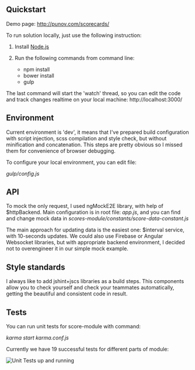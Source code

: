 ## Quickstart

Demo page: http://punov.com/scorecards/

To run solution locally, just use the following instruction: 

1. Install [Node.js](http://nodejs.org/)

2. Run the following commands from command line:
	- npm install
	- bower install
	- gulp

The last command will start the 'watch' thread, so you can edit the code and track changes realtime on your local machine: http://localhost:3000/

## Environment

Current environment is 'dev', it means that I've prepared build configuration with script injection, scss compilation and style check, but without minification and concatenation. This steps are pretty obvious so I missed them for convenience of browser debugging.

To configure your local environment, you can edit file:

*gulp/config.js*

## API

To mock the only request, I used ngMockE2E library, with help of $httpBackend. Main configuration is in root file: *app.js*, and you can find and change mock data in *scores-module/constants/score-data-constant.js*

The main approach for updating data is the easiest one: $interval service, with 10-seconds updates. We could also use Firebase or Angular Websocket libraries, but with appropriate backend environment, I decided not to overengineer it in our simple mock example.

## Style standards

I always like to add jshint+jscs libraries as a build steps. This components allow you to check yourself and check your teammates automatically, getting the beautiful and consistent code in result.

## Tests

You can run unit tests for score-module with command:

*karma start karma.conf.js*

Currently we have 19 successful tests for different parts of module:

![Unit Tests up and running](http://punov.com/scorecards/unit-test.png)

